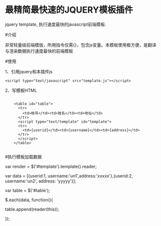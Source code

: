 # 最精简最快速的JQUERY模板插件
jquery template, 执行速度最快的javascript前端模板.

#介绍

非常轻量级前端模版，所用指令仅需{}，包含js变量。本模板使用极方便，是翻译与渲染数据执行速度最快的前端模板

#使用

1、引用jquery和本插件js
<pre><code>&lt;script type="text/javascript" src="template.js"&gt;&lt;/script&gt;
</code></pre>

2、写模板HTML

<pre><code>
    &lt;table id="table"&gt;
      &lt;tr&gt;
        &lt;td>帐号&lt;/td&gt;&lt;td&gt;姓名&lt;/td&gt;&lt;td&gt;地址&lt;/td&gt;
      &lt;/tr&gt;
      &lt;script type="text/template" id="template"&gt;
      &lt;tr&gt;
        &lt;td&gt;{userid}&lt;/td&gt;&lt;td&gt;{username}&lt;/td&gt;&lt;td&gt;{address}&lt;/td&gt;
      &lt;/tr&gt;
      &lt;/script&gt;
    &lt;/table&gt;

</code></pre>

#执行模板加载数据

var render = $('#template').template().reader;

var data = [{userid:1, username:'un1',address:'xxxxx'},{userid:2, username:'un2', address: 'yyyyy'}];

var table = $('#table');

$.each(data, function(){

  table.append(reader(this));
  
});
